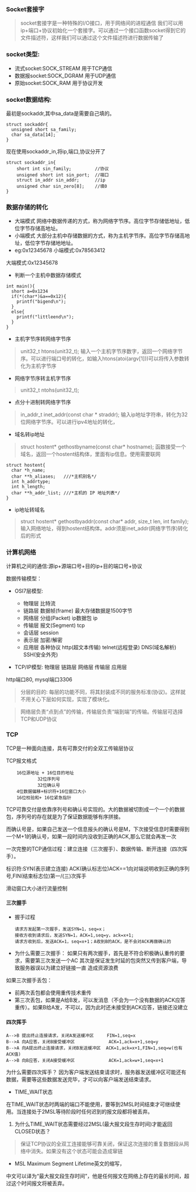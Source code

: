 ### Socket套接字
> socket套接字是一种特殊的I/O接口，用于网络间的进程通信
我们可以用ip+端口+协议初始化一个套接字。可以通过一个接口函数socket得到它的文件描述符，这样我们可以通过这个文件描述符进行数据传输了

### socket类型:
+ 流式socket:SOCK_STREAM 用于TCP通信
+ 数据报socket:SOCK_DGRAM 用于UDP通信
+ 原始socket:SOCK_RAM 用于协议开发

### socket数据结构:
最初是sockaddr,其中sa_data是需要自己填的。
```
struct sockaddr{
  unsigned short sa_family;
  char sa_data[14]; 
}
```
现在使用sockaddr_in,将ip,端口,协议分开了
```
struct sockaddr_in{
    short int sin_family;         //协议
    unsigned short int sin_port;  //端口
    struct in_addr sin_addr;      //ip
    unsigned char sin_zero[8];    //填0
}
```
### 数据存储的转化
+ 大端模式
网络中数据传递的方式，称为网络字节序。高位字节存储低地址，低位字节存储高地址。
+ 小端模式
大部分主机中存储数据的方式，称为主机字节序。高位字节存储高地址，低位字节存储地地址。
+ eg:0x12345678
小端模式:0x78563412

大端模式:0x12345678
+ 判断一个主机中数据存储模式
```
int main(){
  short a=0x1234
  if(*(char*)&a==0x12){
    printf("bigend\n");
  }
  else{
    printf("littleend\n");
  }
}
```
+ 主机字节序转网络字节序
> unit32_t htons(unit32_t);
输入一个主机字节序数字，返回一个网络字节序。可以进行端口号的转化，如输入htons(atoi(argv[1]))可以将传入参数转化为主机字节序
+ 网络字节序转主机字节序
> unit32_t ntohs(unit32_t);
+ 点分十进制转网络字节序
> in_addr_t inet_addr(const char * straddr);
输入ip地址字符串，转化为32位网络字节序。可以进行ipv4地址的转化，
+ 域名转ip地址
> struct hostent* gethostbyname(const char* hostname);
函数接受一个域名，返回一个hostent结构体，里面有ip信息。使用需要联网
```
struct hostent{
  char *h_name;
  char **h_aliases;   ///*主机别名*/
  int h_addrtype;
  int h_length;
  char **h_addr_list; ///*主机的 IP 地址列表*/
}
```
+ ip地址转域名
> struct hostent* gethostbyaddr(const char* addr, size_t len, int family);
输入网络地址，得到hostent结构体。addr须是inet_addr(网络字节序)转化后的形式

### 计算机网络
计算机之间的通信:源ip+源端口号+目的ip+目的端口号+协议

数据传输模型：
+ OSI7层模型: 
    + 物理层 比特流 
    + 链路层 数据帧(frame) 最大存储数据是1500字节
    + 网络层 分组(Packet) ip数据包 ip
    + 传输层 报文(Segment) tcp
    + 会话层 session
    + 表示层 加密/解密
    + 应用层 各种协议 http(超文本传输) telnet(远程登录) DNS(域名解析) SSH(安全外壳)
   
+ TCP/IP模型: 物理层 链路层 网络层 传输层 应用层

http端口80, mysql端口3306
> 分层的目的: 每层的功能不同，将其封装成不同的服务标准(协议)。这样就不用关心下层如何实现，实现了模块化。

> 网络层负责“点到点”的传输，传输层负责“端到端”的传输。传输层可选择TCP和UDP协议

### TCP
TCP是一种面向连接，具有可靠交付的全双工传输层协议

TCP报文格式
```
    16位源地址 + 16位目的地址
            32位序列号
            32位确认号
    4位数据偏移+标识符+16位窗口大小
    16位校验和+ 16位紧急指针
```
TCP可靠交付是依靠序列号和确认号实现的。大的数据被切割成一个一个的数据包，序列号的存在就是为了保证数据能够有序拼接。

而确认号是，如果自己发送一个信息报头的确认号是M，下次接受信息时需要得到一个M+1的确认号，如果一段时间内没收到正确的ACK,那么它就会再发一次

一次完整的TCP通信过程：建立连接（三次握手）、数据传输、断开连接（四次挥手）。

标识符:SYN(表示建立连接) ACK(确认标志位)ACK==1向对端说明收到正确的序列号,FIN(结束标志位)第一/(三)次挥手

滑动窗口大小进行流量控制

#### 三次握手
+ 握手过程
  ```
  请求方发起第一次握手，发送SYN=1，seq=x；
  接收方收到请求后，发送SYN=1，ACK=1,seq=y，ack=x+1;
  请求方收到后，发送ACK=1，seq=x+1；A收到B的ACK，是不会对ACK再做确认的
  ```
+ 为什么需要三次握手：
如果只有两次握手，首先是不符合积极确认重传的要求，需要第三次发送一个AC
其次是保证发生时延的包突然又传到客户端，导致服务器误以为建立好链接一直
造成资源浪费 

如果三次握手丢包：
  + 前两次丢包都会使用重传技术重传
  + 第三次丢包，如果是A给B发，可以发消息（不会为一个没有数据的ACK应答重传）。如果B给A发，不可以，因为此时还未接受到ACK应答，链接还没建立
 
#### 四次挥手
```
A-->B 提出终止连接请求，关闭A发送缓冲区     FIN=1,seq=x
B-->A 向A应答，关闭B接受缓冲区             ACK=1,ack=x+1,seq=y
B-->A 向A提出终止连接请求，关闭B发送缓冲区  ACK=1,ack=x+1,FIN=1,seq=w(也有ACK值)
A-->B 向B应答，关闭A接受缓冲区             ACK=1,ack=w+1,seq=x+1
```

为什么需要四次挥手？
因为客户端发送结束请求时，服务器发送缓冲区可能还有数据，需要等这些数据发送完毕，才可以向客户端发送结束请求。

+ TIME_WAIT状态

在TIME_WAIT状态时两端的端口不能使用，要等到2MSL时间结束才可继续使用。当连接处于2MSL等待阶段时任何迟到的报文段都将被丢弃。

1. 为什么TIME_WAIT状态需要经过2MSL(最大报文段生存时间)才能返回CLOSED状态？
> 保证TCP协议的全双工连接能够可靠关闭，保证这次连接的重复数据段从网络中消失。如果没有这个状态可能会造成窜链
+ MSL Maximum Segment Lifetime英文的缩写，

中文可以译为“最大报文段生存时间”，他是任何报文在网络上存在的最长时间，超过这个时间报文将被丢弃。

  









